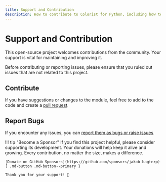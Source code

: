 ```yaml
---
title: Support and Contribution
description: How to contribute to Colorist for Python, including how to report bugs and suggest changes.
---
```


# Support and Contribution
This open-source project welcomes contributions from the community. Your support is vital for maintaining and improving it.

Before contributing or reporting issues, please ensure that you ruled out issues that are not related to this project.

## Contribute
If you have suggestions or changes to the module, feel free to add to the code and create a [pull request](https://github.com/jakob-bagterp/colorist-for-python/pulls).

## Report Bugs
If you encounter any issues, you can [report them as bugs or raise issues](https://github.com/jakob-bagterp/colorist-for-python/issues).

!!! tip "Become a Sponsor"
    If you find this project helpful, please consider supporting its development. Your donations will help keep it alive and growing. Every contribution, no matter the size, makes a difference.

    [Donate on GitHub Sponsors](https://github.com/sponsors/jakob-bagterp){ .md-button .md-button--primary }

    Thank you for your support! 🙌
